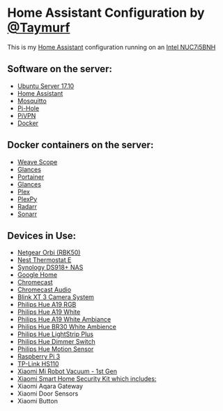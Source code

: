 # Home Assistant Configuration by [@Taymurf](https://www.reddit.com/user/Taymurf/)

This is my [Home Assistant](https://home-assistant.io/) configuration running on an [Intel NUC7i5BNH](https://smile.amazon.com/gp/product/B01N2UMKZ5/ref=oh_aui_detailpage_o02_s00?ie=UTF8&psc=1)

## Software on the server:
* [Ubuntu Server 17.10](https://www.ubuntu.com/download/server)
* [Home Assistant](https://home-assistant.io/)
* [Mosquitto](https://mosquitto.org/)
* [Pi-Hole](https://pi-hole.net/)
* [PiVPN](http://www.pivpn.io/)
* [Docker](https://docs.docker.com/install/linux/docker-ce/ubuntu/)

## Docker containers on the server:
* [Weave Scope](https://github.com/weaveworks/scope)
* [Glances](https://hub.docker.com/r/nicolargo/glances/)
* [Portainer](https://hub.docker.com/r/portainer/portainer/)
* [Glances](https://nicolargo.github.io/glances/)
* [Plex](https://github.com/plexinc/pms-docker/blob/master/README.md)
* [PlexPy](https://hub.docker.com/r/linuxserver/plexpy/)
* [Radarr](https://hub.docker.com/r/linuxserver/radarr/)
* [Sonarr](https://hub.docker.com/r/linuxserver/sonarr/)

## Devices in Use:
* [Netgear Orbi (RBK50)](https://smile.amazon.com/gp/product/B01K4CZOBS/ref=oh_aui_detailpage_o00_s00?ie=UTF8&psc=1)
* [Nest Thermostat E](https://www.bestbuy.com/site/nest-thermostat-e-white/6051016.p?skuId=6051016)
* [Synology DS918+ NAS](https://smile.amazon.com/gp/product/B075N1Z9LT/ref=oh_aui_detailpage_o06_s01?ie=UTF8&psc=1)
* [Google Home](http://www.bestbuy.ca/en-CA/product/-/10721100.aspx?icmp=Homepage_SectionA_Mainfeature_googlehome_Shop)
* [Chromecast](http://www.bestbuy.ca/en-CA/product/google-google-chromecast-ga3a00097-a03-z01/10392133.aspx?icmp=Recos_4across_cstmrs_ls_vwd)
* [Chromecast Audio](http://www.bestbuy.ca/en-CA/product/google-google-chromecast-audio-ga3a00153-a03-z01/10392132.aspx?icmp=googlestore_chromecastaudio_footer_shopnow&fromBrandStore=google)
* [Blink XT 3 Camera System](https://blinkforhome.com/collections/outdoor-security-camera/products/xt-three-camera-system)
* [Philips Hue A19 RGB](http://a.co/i7IHr5e)
* [Philips Hue A19 White](http://a.co/1zLLeS7)
* [Philips Hue A19 White Ambiance](http://a.co/2wGd2al)
* [Philips Hue BR30 White Ambience](https://smile.amazon.com/Philips-Equivalent-Compatible-Assistant-Refurbished/dp/B079J6LGD6/ref=sr_1_6?ie=UTF8&qid=1519543504&sr=8-6&keywords=philips+hue+floodlight)
* [Philips Hue LightStrip Plus](https://smile.amazon.com/Philips-LightStrip-Dimmable-Compatible-Assistant/dp/B0167H33DU/ref=sr_1_4?s=hi&ie=UTF8&qid=1519543601&sr=1-4&keywords=philips+hue+lightstrip+plus)
* [Philips Hue Dimmer Switch](http://a.co/h1jaVRc)
* [Philips Hue Motion Sensor](http://a.co/j12WCmq)
* [Raspberry Pi 3](https://www.raspberrypi.org/products/raspberry-pi-3-model-b/)
* [TP-Link HS110](https://smile.amazon.com/TP-Link-Monitoring-Required-Assistant-HS110/dp/B0178IC5ZY/ref=sr_1_1?s=hi&ie=UTF8&qid=1519543669&sr=1-1&keywords=tp+link+hs110)
* [Xiaomi Mi Robot Vacuum - 1st Gen](https://www.gearbest.com/robot-vacuum/pp_440546.html)
* [Xiaomi Smart Home Security Kit which includes:](https://www.gearbest.com/alarm-systems/pp_659225.html?wid=21)
* Xiaomi Aqara Gateway
* Xiaomi Door Sensors
* Xiaomi Button